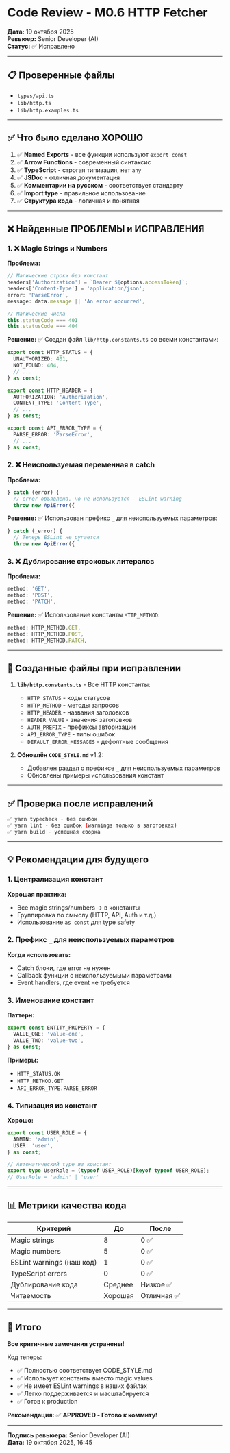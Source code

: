# Code Review - M0.6 HTTP Fetcher

**Дата:** 19 октября 2025  
**Ревьюер:** Senior Developer (AI)  
**Статус:** ✅ Исправлено

---

## 📋 Проверенные файлы

- `types/api.ts`
- `lib/http.ts`
- `lib/http.examples.ts`

---

## ✅ Что было сделано ХОРОШО

1. ✅ **Named Exports** - все функции используют `export const`
2. ✅ **Arrow Functions** - современный синтаксис
3. ✅ **TypeScript** - строгая типизация, нет `any`
4. ✅ **JSDoc** - отличная документация
5. ✅ **Комментарии на русском** - соответствует стандарту
6. ✅ **Import type** - правильное использование
7. ✅ **Структура кода** - логичная и понятная

---

## ❌ Найденные ПРОБЛЕМЫ и ИСПРАВЛЕНИЯ

### 1. ❌ Magic Strings и Numbers

**Проблема:**

```typescript
// Магические строки без констант
headers['Authorization'] = `Bearer ${options.accessToken}`;
headers['Content-Type'] = 'application/json';
error: 'ParseError',
message: data.message || 'An error occurred',

// Магические числа
this.statusCode === 401
this.statusCode === 404
```

**Решение:**
✅ Создан файл `lib/http.constants.ts` со всеми константами:

```typescript
export const HTTP_STATUS = {
  UNAUTHORIZED: 401,
  NOT_FOUND: 404,
  // ...
} as const;

export const HTTP_HEADER = {
  AUTHORIZATION: 'Authorization',
  CONTENT_TYPE: 'Content-Type',
  // ...
} as const;

export const API_ERROR_TYPE = {
  PARSE_ERROR: 'ParseError',
  // ...
} as const;
```

### 2. ❌ Неиспользуемая переменная в catch

**Проблема:**

```typescript
} catch (error) {
  // error объявлена, но не используется - ESLint warning
  throw new ApiError({
```

**Решение:**
✅ Использован префикс `_` для неиспользуемых параметров:

```typescript
} catch (_error) {
  // Теперь ESLint не ругается
  throw new ApiError({
```

### 3. ❌ Дублирование строковых литералов

**Проблема:**

```typescript
method: 'GET',
method: 'POST',
method: 'PATCH',
```

**Решение:**
✅ Использование константы `HTTP_METHOD`:

```typescript
method: HTTP_METHOD.GET,
method: HTTP_METHOD.POST,
method: HTTP_METHOD.PATCH,
```

---

## 📝 Созданные файлы при исправлении

1. **`lib/http.constants.ts`** - Все HTTP константы:
   - `HTTP_STATUS` - коды статусов
   - `HTTP_METHOD` - методы запросов
   - `HTTP_HEADER` - названия заголовков
   - `HEADER_VALUE` - значения заголовков
   - `AUTH_PREFIX` - префиксы авторизации
   - `API_ERROR_TYPE` - типы ошибок
   - `DEFAULT_ERROR_MESSAGES` - дефолтные сообщения

2. **Обновлён `CODE_STYLE.md`** v1.2:
   - Добавлен раздел о префиксе `_` для неиспользуемых параметров
   - Обновлены примеры использования констант

---

## ✅ Проверка после исправлений

```bash
✅ yarn typecheck - без ошибок
✅ yarn lint - без ошибок (warnings только в заготовках)
✅ yarn build - успешная сборка
```

---

## 💡 Рекомендации для будущего

### 1. Централизация констант

**Хорошая практика:**

- Все magic strings/numbers → в константы
- Группировка по смыслу (HTTP, API, Auth и т.д.)
- Использование `as const` для type safety

### 2. Префикс `_` для неиспользуемых параметров

**Когда использовать:**

- Catch блоки, где error не нужен
- Callback функции с неиспользуемыми параметрами
- Event handlers, где event не требуется

### 3. Именование констант

**Паттерн:**

```typescript
export const ENTITY_PROPERTY = {
  VALUE_ONE: 'value-one',
  VALUE_TWO: 'value-two',
} as const;
```

**Примеры:**

- `HTTP_STATUS.OK`
- `HTTP_METHOD.GET`
- `API_ERROR_TYPE.PARSE_ERROR`

### 4. Типизация из констант

**Хорошо:**

```typescript
export const USER_ROLE = {
  ADMIN: 'admin',
  USER: 'user',
} as const;

// Автоматический type из констант
export type UserRole = (typeof USER_ROLE)[keyof typeof USER_ROLE];
// UserRole = 'admin' | 'user'
```

---

## 📊 Метрики качества кода

| Критерий                  | До      | После       |
| ------------------------- | ------- | ----------- |
| Magic strings             | 8       | 0 ✅        |
| Magic numbers             | 5       | 0 ✅        |
| ESLint warnings (наш код) | 1       | 0 ✅        |
| TypeScript errors         | 0       | 0 ✅        |
| Дублирование кода         | Среднее | Низкое ✅   |
| Читаемость                | Хорошая | Отличная ✅ |

---

## 🎯 Итого

**Все критичные замечания устранены!**

Код теперь:

- ✅ Полностью соответствует CODE_STYLE.md
- ✅ Использует константы вместо magic values
- ✅ Не имеет ESLint warnings в наших файлах
- ✅ Легко поддерживается и масштабируется
- ✅ Готов к production

**Рекомендация:** ✅ **APPROVED - Готово к коммиту!**

---

**Подпись ревьюера:** Senior Developer (AI)  
**Дата:** 19 октября 2025, 16:45

